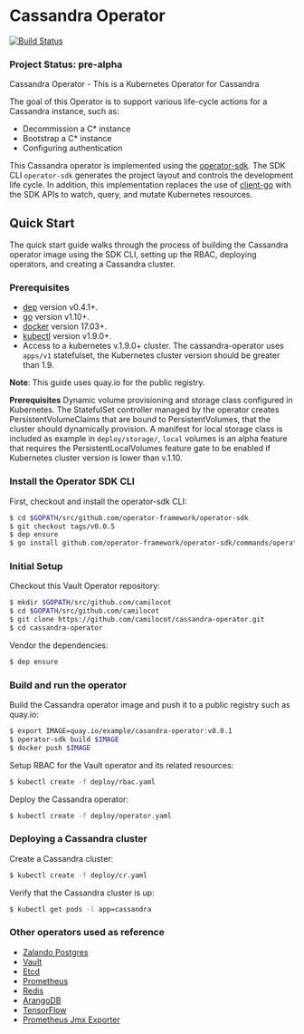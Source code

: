 # Cassandra Operator
[![Build Status](https://travis-ci.org/camilocot/cassandra-operator.svg?branch=master)](https://travis-ci.org/camilocot/cassandra-operator)
### Project Status: pre-alpha
Cassandra Operator - This is a Kubernetes Operator for Cassandra

The goal of this Operator is to support various life-cycle actions
for a Cassandra instance, such as:

- Decommission a C* instance
- Bootstrap a C* instance
- Configuring authentication

This Cassandra operator is implemented  using the [operator-sdk][operator_sdk]. The SDK CLI `operator-sdk` generates the project layout and controls the development life cycle. In addition, this implementation replaces the use of [client-go][client_go] with the SDK APIs to watch, query, and mutate Kubernetes resources.


## Quick Start

The quick start guide walks through the process of building the Cassandra operator image using the SDK CLI, setting up the RBAC, deploying operators, and creating a Cassandra cluster.

### Prerequisites

- [dep][dep_tool] version v0.4.1+.
- [go][go_tool] version v1.10+.
- [docker][docker_tool] version 17.03+.
- [kubectl][kubectl_tool] version v1.9.0+.
- Access to a kubernetes v.1.9.0+ cluster. The cassandra-operator uses `apps/v1` statefulset, the Kubernetes cluster version should be greater than 1.9.

**Note**: This guide uses quay.io for the public registry.

**Prerequisites**
Dynamic volume provisioning and storage class configured in Kubernetes. The StatefulSet controller managed by the operator creates PersistentVolumeClaims that are bound to PersistentVolumes, that the cluster should dynamically provision. A manifest for local storage class is included as example in `deploy/storage/`, `local` volumes is an alpha feature that requires the PersistentLocalVolumes feature gate to be enabled if Kubernetes cluster version is lower than v.1.10.

### Install the Operator SDK CLI

First, checkout and install the operator-sdk CLI:

```sh
$ cd $GOPATH/src/github.com/operator-framework/operator-sdk
$ git checkout tags/v0.0.5
$ dep ensure
$ go install github.com/operator-framework/operator-sdk/commands/operator-sdk
```

### Initial Setup

Checkout this Vault Operator repository:

```sh
$ mkdir $GOPATH/src/github.com/camilocot
$ cd $GOPATH/src/github.com/camilocot
$ git clone https://github.com/camilocot/cassandra-operator.git
$ cd cassandra-operator
```

Vendor the dependencies:

```sh
$ dep ensure
```

### Build and run the operator

Build the Cassandra operator image and push it to a public registry such as quay.io:

```sh
$ export IMAGE=quay.io/example/casandra-operator:v0.0.1
$ operator-sdk build $IMAGE
$ docker push $IMAGE
```

Setup RBAC for the Vault operator and its related resources:

```sh
$ kubectl create -f deploy/rbac.yaml
```

Deploy the Cassandra operator:

```sh
$ kubectl create -f deploy/operator.yaml
```
### Deploying a Cassandra cluster

Create a Cassandra cluster:

```sh
$ kubectl create -f deploy/cr.yaml
```

Verify that the Cassandra cluster is up:

```sh
$ kubectl get pods -l app=cassandra
```

### Other operators used as reference
- [Zalando Postgres][zalando-postgres-operator]
- [Vault][vault-operator]
- [Etcd][etcd-operator]
- [Prometheus][prometheus-operator]
- [Redis][redis-operator]
- [ArangoDB][arangodb-operator]
- [TensorFlow][tensorflow-operator]
- [Prometheus Jmx Exporter][prometheus-jmx-exporter-operator]

[client_go]:https://github.com/kubernetes/client-go
[vault_operator]:https://github.com/coreos/vault-operator
[operator_sdk]:https://github.com/operator-framework/operator-sdk
[dep_tool]:https://golang.github.io/dep/docs/installation.html
[go_tool]:https://golang.org/dl/
[docker_tool]:https://docs.docker.com/install/
[kubectl_tool]:https://kubernetes.io/docs/tasks/tools/install-kubectl/
[zalando-postgres-operator]:https://github.com/zalando-incubator/postgres-operator/
[vault-operator]:https://github.com/operator-framework/operator-sdk-samples/tree/master/vault-operator
[etcd-operator]:https://github.com/coreos/etcd-operator
[prometheus-operator]:https://github.com/coreos/prometheus-operator
[redis-operator]:https://github.com/spotahome/redis-operator
[arangodb-operator]:https://github.com/arangodb/kube-arangodb
[tensorflow-operator]:https://github.com/kubeflow/tf-operator
[prometheus-jmx-exporter-operator]:https://github.com/banzaicloud/prometheus-jmx-exporter-operator
